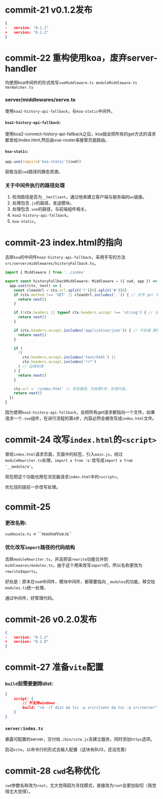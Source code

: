 # commit-21 v0.1.2发布

```json
{
-   version: "0.1.1"
+   version: "0.1.2"    
}
```

# commit-22 重构使用koa，废弃server-handler

均使用koa中间件的形式改写```vueMiddleware.ts moduleMiddleware.ts hmrWatcher.ts```

### server/middlewares/serve.ts

使用```koa2-history-api-fallback```，与```koa-static```中间件。

#### ```koa2-history-api-fallback```:

使用koa2-connect-history-api-fallback之后，koa就会把所有的get方式的请求都发给/index.html,然后由vue-router来接管页面路由。

#### ```koa-static```:

```typescript
app.use(require('koa-static')(cwd))
```

获取当前```cwd```路径的静态资源。

### 关于中间件执行的路径处理

1. 检测路径是否为```__hmrClient```，通过他来建立客户端与服务端的```ws```链接。
2. 处理包含```.js```的路径，发送模块。
3. 处理包含```.vue```的路径，与前端组件相关。
4. ```koa2-history-api-fallback```。
5. ```koa-static```。

# commit-23 index.html的指向

去除```koa```的中间件```koa2-history-api-fallback```，采用手写的方法```src/server/middlewares/historyFallback.ts```。

```typescript
import { Middleware } from '../index'

export const historyFallbackMiddleware: Middleware = ({ cwd, app }) => {
  app.use((ctx, next) => {
    const cleanUrl = ctx.url.split('?')[0].split('#')[0]
    if (ctx.method !== 'GET' || cleanUrl.includes('.')) { // 文件 get 不处理
      return next()
    }

    if (!ctx.headers || typeof ctx.headers.accept !== 'string') { // 没有header  || 不知道
      return next()
    }

    if (ctx.headers.accept.includes('application/json')) { // 不处理 期望json的数据
      return next()
    }

    if (
      !(
        ctx.headers.accept.includes('text/html') ||
        ctx.headers.accept.includes('*/*')
      ) // 边缘处理
    ) {
      return next()
    }

    ctx.url = '/index.html' // 改写路径，交给第5步，处理内容。
    return next()
  })
}

```

因为使用```koa2-history-api-fallback```，会把所有get请求都指向一个文件，如果请求一个```.vue```组件，在进行流程的第```4```步，内容必然会被改写成```index.html```文件。

# commit-24 改写```index.html```的```<script>```

曾经```index.html```请求页面，页面中的标签，引入```main.js```，经过```moduleRewriter.ts```处理，```import a from 'a'```改写成```import a from '__module/a'```。

现在把这个功能也用在浏览器请求```index.html```中的```<script>```。

优化目的提前一步改写处理。

# commit-25

### 更改名称:

```vueResole.ts``` -> ```resolveVue.ts``

### 优化改写```import```路径的代码结构

去除```moduleRewriter.ts```，并且把该```rewrite```功能合并到```middlewares/modules.ts```，由于这个用来改写```import```的，所以名称更改为```rewriteImports```。

好处是：原本在vue中间件，模块中间件，都需要指向```__modules```的功能，移交给```modules.ts```统一处理，

通过中间件，好管理代码。

# commit-26 v0.2.0发布

```json
{
-   version: "0.1.2"
+   version: "0.2.0"    
}
```

# commit-27 准备```vite```配置

### ```build```前需要删除dist: 

```json
{
    script: {
        // 不支持windows
        build: "rm -rf dist && tsc -p src/client && tsc -p src/server"
    }
}
```

### ```server/index.ts```

暴露可配置的server，交付给```./bin/vite.js```去建立服务，同时添加```https```选项。

启动```vite```，以命令行的形式去输入配置（这块有BUG，还没完善）

# commit-28 ```cwd```名称优化

```cwd```参数名称改为```root```，尤大觉得因为寻找模式，直接改为```root```会更加贴切（我觉得尤大觉得）。

